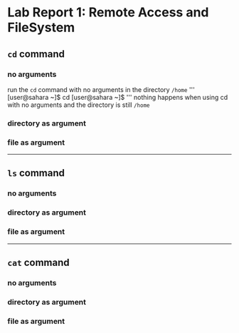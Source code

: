 # Lab Report 1: Remote Access and FileSystem
## `cd` command
### no arguments
run the `cd` command with no arguments in the directory `/home`
'''
[user@sahara ~]$ cd
[user@sahara ~]$ 
'''
nothing happens when using cd with no arguments and the directory is still `/home`
### directory as argument
### file as argument
***
## `ls` command
### no arguments
### directory as argument
### file as argument
***
## `cat` command
### no arguments
### directory as argument
### file as argument

